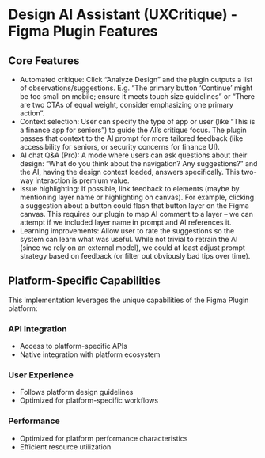 # Design AI Assistant (UXCritique) - Figma Plugin Features

## Core Features
- Automated critique: Click “Analyze Design” and the plugin outputs a list of observations/suggestions. E.g. “The primary button ‘Continue’ might be too small on mobile; ensure it meets touch size guidelines” or “There are two CTAs of equal weight, consider emphasizing one primary action”.
- Context selection: User can specify the type of app or user (like “This is a finance app for seniors”) to guide the AI’s critique focus. The plugin passes that context to the AI prompt for more tailored feedback (like accessibility for seniors, or security concerns for finance UI).
- AI chat Q&A (Pro): A mode where users can ask questions about their design: “What do you think about the navigation? Any suggestions?” and the AI, having the design context loaded, answers specifically. This two-way interaction is premium value.
- Issue highlighting: If possible, link feedback to elements (maybe by mentioning layer name or highlighting on canvas). For example, clicking a suggestion about a button could flash that button layer on the Figma canvas. This requires our plugin to map AI comment to a layer – we can attempt if we included layer name in prompt and AI references it.
- Learning improvements: Allow user to rate the suggestions so the system can learn what was useful. While not trivial to retrain the AI (since we rely on an external model), we could at least adjust prompt strategy based on feedback (or filter out obviously bad tips over time).

## Platform-Specific Capabilities
This implementation leverages the unique capabilities of the Figma Plugin platform:

### API Integration
- Access to platform-specific APIs
- Native integration with platform ecosystem

### User Experience
- Follows platform design guidelines
- Optimized for platform-specific workflows

### Performance
- Optimized for platform performance characteristics
- Efficient resource utilization
